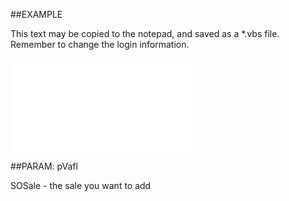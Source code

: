 

##EXAMPLE

This text may be copied to the notepad, and saved as a *.vbs file. Remember to change the login information.

![](../../Examples/vbs/SOActivityLinks.AddSale.vbs.txt)







##PARAM: pVafl

SOSale - the sale you want to add



